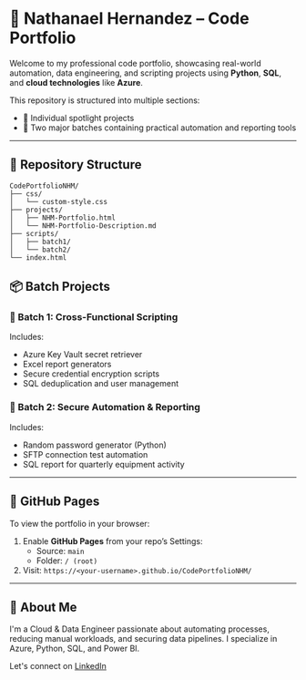 # 💼 Nathanael Hernandez – Code Portfolio

Welcome to my professional code portfolio, showcasing real-world automation, data engineering, and scripting projects using **Python**, **SQL**, and **cloud technologies** like **Azure**.

This repository is structured into multiple sections:
- 🔹 Individual spotlight projects
- 🔹 Two major batches containing practical automation and reporting tools

---

## 📂 Repository Structure

```
CodePortfolioNHM/
├── css/
│   └── custom-style.css
├── projects/
│   ├── NHM-Portfolio.html
│   └── NHM-Portfolio-Description.md
├── scripts/
│   ├── batch1/
│   └── batch2/
└── index.html
```

## 📦 Batch Projects

### 🔹 Batch 1: Cross-Functional Scripting
Includes:
- Azure Key Vault secret retriever
- Excel report generators
- Secure credential encryption scripts
- SQL deduplication and user management

### 🔹 Batch 2: Secure Automation & Reporting
Includes:
- Random password generator (Python)
- SFTP connection test automation
- SQL report for quarterly equipment activity

---

## 🚀 GitHub Pages
To view the portfolio in your browser:

1. Enable **GitHub Pages** from your repo’s Settings:
   - Source: `main`
   - Folder: `/ (root)`
2. Visit: `https://<your-username>.github.io/CodePortfolioNHM/`

---

## 👋 About Me
I'm a Cloud & Data Engineer passionate about automating processes, reducing manual workloads, and securing data pipelines. I specialize in Azure, Python, SQL, and Power BI.

Let's connect on [LinkedIn](https://www.linkedin.com/in/nathanael-j-hernandez-106a00136)
